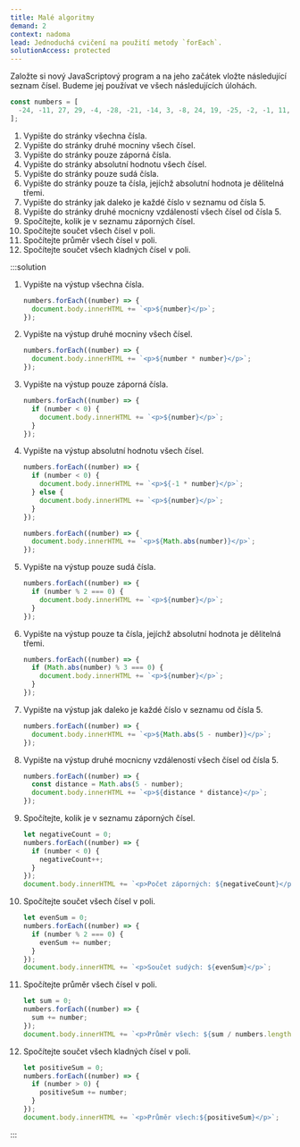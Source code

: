 ```yaml
---
title: Malé algoritmy
demand: 2
context: nadoma
lead: Jednoduchá cvičení na použití metody `forEach`.
solutionAccess: protected
---
```


Založte si nový JavaScriptový program a na jeho začátek vložte následující seznam čísel. Budeme jej používat ve všech následujících úlohách.

<!-- prettier-ignore -->
```js
const numbers = [
  -24, -11, 27, 29, -4, -28, -21, -14, 3, -8, 24, 19, -25, -2, -1, 11, 32, -31, 5
];
```

1. Vypište do stránky všechna čísla.
1. Vypište do stránky druhé mocniny všech čísel.
1. Vypište do stránky pouze záporná čísla.
1. Vypište do stránky absolutní hodnotu všech čísel.
1. Vypište do stránky pouze sudá čísla.
1. Vypište do stránky pouze ta čísla, jejíchž absolutní hodnota je dělitelná třemi.
1. Vypište do stránky jak daleko je každé číslo v seznamu od čísla 5.
1. Vypište do stránky druhé mocnicny vzdáleností všech čísel od čísla 5.
1. Spočítejte, kolik je v seznamu záporných čísel.
1. Spočítejte součet všech čísel v poli.
1. Spočítejte průměr všech čísel v poli.
1. Spočítejte součet všech kladných čísel v poli.

:::solution

1. Vypište na výstup všechna čísla.
   ```js
   numbers.forEach((number) => {
     document.body.innerHTML += `<p>${number}</p>`;
   });
   ```
1. Vypište na výstup druhé mocniny všech čísel.

   ```js
   numbers.forEach((number) => {
     document.body.innerHTML += `<p>${number * number}</p>`;
   });
   ```

1. Vypište na výstup pouze záporná čísla.

   ```js
   numbers.forEach((number) => {
     if (number < 0) {
       document.body.innerHTML += `<p>${number}</p>`;
     }
   });
   ```

1. Vypište na výstup absolutní hodnotu všech čísel.

   ```js
   numbers.forEach((number) => {
     if (number < 0) {
       document.body.innerHTML += `<p>${-1 * number}</p>`;
     } else {
       document.body.innerHTML += `<p>${number}</p>`;
     }
   });
   ```

   ```js
   numbers.forEach((number) => {
     document.body.innerHTML += `<p>${Math.abs(number)}</p>`;
   });
   ```

1. Vypište na výstup pouze sudá čísla.

   ```js
   numbers.forEach((number) => {
     if (number % 2 === 0) {
       document.body.innerHTML += `<p>${number}</p>`;
     }
   });
   ```

1. Vypište na výstup pouze ta čísla, jejíchž absolutní hodnota je dělitelná třemi.

   ```js
   numbers.forEach((number) => {
     if (Math.abs(number) % 3 === 0) {
       document.body.innerHTML += `<p>${number}</p>`;
     }
   });
   ```

1. Vypište na výstup jak daleko je každé číslo v seznamu od čísla 5.

   ```js
   numbers.forEach((number) => {
     document.body.innerHTML += `<p>${Math.abs(5 - number)}</p>`;
   });
   ```

1. Vypište na výstup druhé mocnicny vzdáleností všech čísel od čísla 5.

   ```js
   numbers.forEach((number) => {
     const distance = Math.abs(5 - number);
     document.body.innerHTML += `<p>${distance * distance}</p>`;
   });
   ```

1. Spočítejte, kolik je v seznamu záporných čísel.

   ```js
   let negativeCount = 0;
   numbers.forEach((number) => {
     if (number < 0) {
       negativeCount++;
     }
   });
   document.body.innerHTML += `<p>Počet záporných: ${negativeCount}</p>`;
   ```

1. Spočítejte součet všech čísel v poli.

   ```js
   let evenSum = 0;
   numbers.forEach((number) => {
     if (number % 2 === 0) {
       evenSum += number;
     }
   });
   document.body.innerHTML += `<p>Součet sudých: ${evenSum}</p>`;
   ```

1. Spočítejte průměr všech čísel v poli.

   ```js
   let sum = 0;
   numbers.forEach((number) => {
     sum += number;
   });
   document.body.innerHTML += `<p>Průměr všech: ${sum / numbers.length}</p>`;
   ```

1. Spočítejte součet všech kladných čísel v poli.

   ```js
   let positiveSum = 0;
   numbers.forEach((number) => {
     if (number > 0) {
       positiveSum += number;
     }
   });
   document.body.innerHTML += `<p>Průměr všech:${positiveSum}</p>`;
   ```

:::
